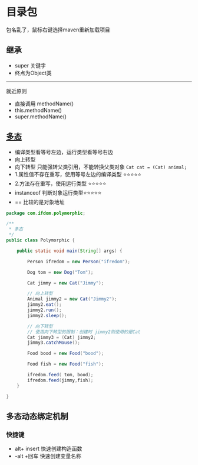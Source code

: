 # 目录包

包名乱了，鼠标右键选择maven重新加载项目


## 继承

- super 关键字
- 终点为Object类
---

就近原则

- 直接调用 methodName()
- this.methodName()
- super.methodName()

## [多态](https://www.bilibili.com/video/BV1fh411y7R8?p=315)

- 编译类型看等号左边，运行类型看等号右边
- 向上转型
- 向下转型 只能强转父类引用，不能转换父类对象 `Cat cat = (Cat) animal;`
- 1.属性值不存在重写，使用等号左边的编译类型 ⭐⭐⭐⭐⭐
- 2.方法存在重写，使用运行类型 ⭐⭐⭐⭐⭐
- instanceof  判断对象运行类型⭐⭐⭐⭐⭐
- == 比较的是对象地址

```java
package com.ifdom.polymorphic;

/**
 * 多态
 */
public class Polymorphic {

    public static void main(String[] args) {

        Person ifredom = new Person("ifredom");

        Dog tom = new Dog("Tom");

        Cat jimmy = new Cat("Jimmy");

        // 向上转型
        Animal jimmy2 = new Cat("Jimmy2");
        jimmy2.eat();
        jimmy2.run();
        jimmy2.sleep();

        // 向下转型
        // 使用向下转型的限制：创建时 jimmy2则使用的是Cat
        Cat jimmy3 = (Cat) jimmy2;
        jimmy3.catchMouse();

        Food bood = new Food("bood");

        Food fish = new Food("fish");

        ifredom.feed( tom, bood);
        ifredom.feed(jimmy,fish);
    }

}
```
## 多态动态绑定机制




### 快捷键

- alt+ insert 快速创建构造函数
- -alt +回车 快速创建变量名称